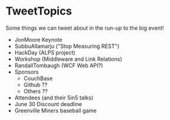 # TweetTopics #

Some things we can tweet about in the run-up to the big event!
  * JonMoore Keynote
  * SubbuAllamarju ("Stop Measuring REST")
  * HackDay (ALPS project)
  * Workshop (Middleware and Link Relations)
  * RandallTombaugh (WCF Web API?)
  * Sponsors
    * CouchBase
    * Github ??
    * Others ??
  * Attendees (and their 5in5 talks)
  * June 30 Discount deadline
  * Greenville Miners baseball game
